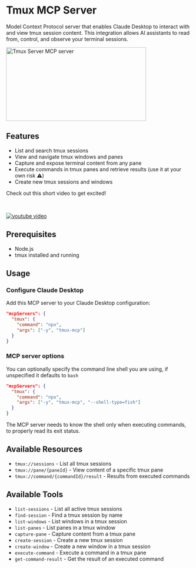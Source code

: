 # Tmux MCP Server

Model Context Protocol server that enables Claude Desktop to interact with and view tmux session content. This integration allows AI assistants to read from, control, and observe your terminal sessions.

<a href="https://glama.ai/mcp/servers/@nickgnd/tmux-mcp">
  <img width="380" height="200" src="https://glama.ai/mcp/servers/@nickgnd/tmux-mcp/badge" alt="Tmux Server MCP server" />
</a>

## Features

- List and search tmux sessions
- View and navigate tmux windows and panes
- Capture and expose terminal content from any pane
- Execute commands in tmux panes and retrieve results (use it at your own risk ⚠️)
- Create new tmux sessions and windows

Check out this short video to get excited!

</br>

[![youtube video](http://i.ytimg.com/vi/3W0pqRF1RS0/hqdefault.jpg)](https://www.youtube.com/watch?v=3W0pqRF1RS0)

## Prerequisites

- Node.js
- tmux installed and running

## Usage

### Configure Claude Desktop

Add this MCP server to your Claude Desktop configuration:

```json
"mcpServers": {
  "tmux": {
    "command": "npx",
    "args": ["-y", "tmux-mcp"]
  }
}
```

### MCP server options

You can optionally specify the command line shell you are using, if unspecified it defaults to `bash`

```json
"mcpServers": {
  "tmux": {
    "command": "npx",
    "args": ["-y", "tmux-mcp", "--shell-type=fish"]
  }
}
```

The MCP server needs to know the shell only when executing commands, to properly read its exit status.

## Available Resources

- `tmux://sessions` - List all tmux sessions
- `tmux://pane/{paneId}` - View content of a specific tmux pane
- `tmux://command/{commandId}/result` - Results from executed commands

## Available Tools

- `list-sessions` - List all active tmux sessions
- `find-session` - Find a tmux session by name
- `list-windows` - List windows in a tmux session
- `list-panes` - List panes in a tmux window
- `capture-pane` - Capture content from a tmux pane
- `create-session` - Create a new tmux session
- `create-window` - Create a new window in a tmux session
- `execute-command` - Execute a command in a tmux pane
- `get-command-result` - Get the result of an executed command